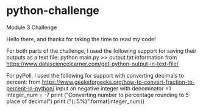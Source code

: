 # python-challenge
Module 3 Challenge

Hello there, and thanks for taking the time to read my code!

For both parts of the challenge, I used the following support for saving their outputs as a text file: python main.py >> output.txt
information from https://www.datasciencelearner.com/get-python-output-in-text-file/ 

For pyPoll, I used the following for support with converting decimals to percent:
from https://www.geeksforgeeks.org/how-to-convert-fraction-to-percent-in-python/ 
 input an negative integer with denominator =1 
 integer_num = -7 
 print ("Converting number to percentage rounding to 5 place of decimal")
 print ("{:.5%}".format(integer_num))
